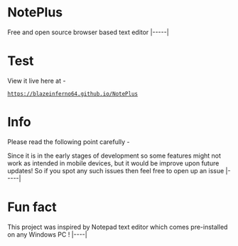 # NotePlus
Free and open source browser based text editor
|-----|

# Test

View it live here at -

<a href="https://blazeinferno64.github.io/NotePlus">

```
https://blazeinferno64.github.io/NotePlus
```
</a>

# Info
Please read the following point carefully -

Since it is in the early stages of development so some features might not work as intended in mobile devices, but it would be improve upon future updates! So if you spot any such issues then feel free to open up an issue
|-----|

# Fun fact
 This project was inspired by Notepad text editor which comes pre-installed on any Windows PC !
 |----|

